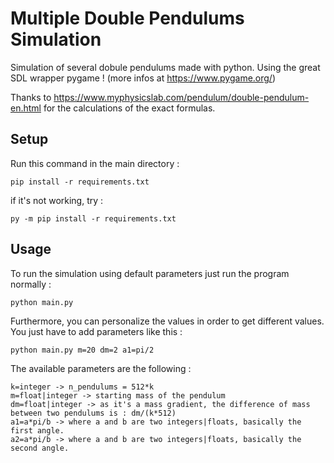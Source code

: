# Multiple Double Pendulums Simulation

Simulation of several dobule pendulums made with python.
Using the great SDL wrapper pygame ! (more infos at https://www.pygame.org/)

Thanks to https://www.myphysicslab.com/pendulum/double-pendulum-en.html for the calculations of the exact formulas.

## Setup

Run this command in the main directory :
```
pip install -r requirements.txt
```
if it's not working, try :
```
py -m pip install -r requirements.txt
```

## Usage

To run the simulation using default parameters just run the program normally :
```
python main.py
```

Furthermore, you can personalize the values in order to get different values.
You just have to add parameters like this :
```
python main.py m=20 dm=2 a1=pi/2
```

The available parameters are the following :
```
k=integer -> n_pendulums = 512*k
m=float|integer -> starting mass of the pendulum
dm=float|integer -> as it's a mass gradient, the difference of mass between two pendulums is : dm/(k*512)
a1=a*pi/b -> where a and b are two integers|floats, basically the first angle.
a2=a*pi/b -> where a and b are two integers|floats, basically the second angle.
```

